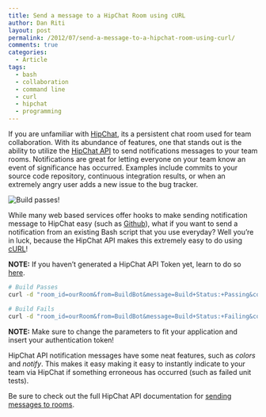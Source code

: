 ```yaml
---
title: Send a message to a HipChat Room using cURL
author: Dan Riti
layout: post
permalink: /2012/07/send-a-message-to-a-hipchat-room-using-curl/
comments: true
categories:
  - Article
tags:
  - bash
  - collaboration
  - command line
  - curl
  - hipchat
  - programming
---
```

If you are unfamiliar with [HipChat][1], its a persistent chat room used for team collaboration. With its abundance of features, one that stands out is the ability to utilize the [HipChat API][2] to send notifications messages to your team rooms. Notifications are great for letting everyone on your team know an event of significance has occurred. Examples include commits to your source code repository, continuous integration results, or when an extremely angry user adds a new issue to the bug tracker.

![Build passes!][3]

While many web based services offer hooks to make sending notification message to HipChat easy (such as [Github][4]), what if you want to send a notification from an existing Bash script that you use everyday? Well you&#8217;re in luck, because the HipChat API makes this extremely easy to do using [cURL][5]!

**NOTE:** If you haven&#8217;t generated a HipChat API Token yet, learn to do so [here][6].

```bash hipchat.sh https://gist.github.com/danriti/3095606#file-hipchat-sh View Gist
# Build Passes
curl -d "room_id=ourRoom&from=BuildBot&message=Build+Status:+Passing&color=green" https://api.hipchat.com/v1/rooms/message?auth_token=AUTH_TOKEN_HERE&format=json

# Build Fails
curl -d "room_id=ourRoom&from=BuildBot&message=Build+Status:+Failing&color=red&notify=1" https://api.hipchat.com/v1/rooms/message?auth_token=AUTH_TOKEN_HERE&format=json
```

**NOTE:** Make sure to change the parameters to fit your application and insert your authentication token!

HipChat API notification messages have some neat features, such as *colors* and *notify*. This makes it easy making it easy to instantly indicate to your team via HipChat if something erroneous has occurred (such as failed unit tests).

Be sure to check out the full HipChat API documentation for [sending messages to rooms][7].

 [1]: https://www.hipchat.com/
 [2]: https://www.hipchat.com/docs/api/
 [3]: http://i.imgur.com/oypCa.png
 [4]: https://github.com/
 [5]: http://curl.haxx.se/
 [6]: https://www.hipchat.com/docs/api/auth
 [7]: https://www.hipchat.com/docs/api/method/rooms/message
